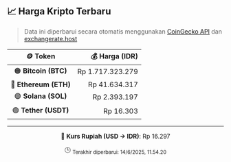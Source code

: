 

<!-- HARGA_KRIPTO -->
## 📈 Harga Kripto Terbaru

> Data ini diperbarui secara otomatis menggunakan [CoinGecko API](https://www.coingecko.com/) dan [exchangerate.host](https://exchangerate.host/)

<div align="center">

| 🪙 Token | 💰 Harga (IDR) |
|:------:|---------------:|
| 🟠 **Bitcoin (BTC)**   | Rp 1.717.323.279 |
| 🔵 **Ethereum (ETH)**  | Rp 41.634.317 |
| 🟣 **Solana (SOL)**    | Rp 2.393.197 |
| 🟢 **Tether (USDT)**   | Rp 16.303 |

---

💱 **Kurs Rupiah (USD → IDR)**: Rp 16.297

🕒 <sub>Terakhir diperbarui: 14/6/2025, 11.54.20</sub>

</div>
<!-- /HARGA_KRIPTO -->